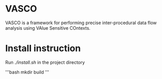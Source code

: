 # VASCO
VASCO is a framework for performing precise inter-procedural data flow analysis using VAlue Sensitive COntexts.

# Install instruction

Run *./install.sh* in the project directory

'''bash
mkdir build
'''

